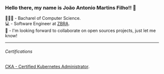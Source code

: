 ### Hello there, my name is João Antonio Martins Filho!! 👋

<!--
**joaoantoniomartinsfilho/joaoantoniomartinsfilho** is a ✨ _special_ ✨ repository because its `README.md` (this file) appears on your GitHub profile.

Here are some ideas to get you started:

- 🔭 I’m currently working on ...
- 🌱 I’m currently learning ...
- 👯 I’m looking to collaborate on ...
- 🤔 I’m looking for help with ...
- 💬 Ask me about ...
- 📫 How to reach me: ...
- 😄 Pronouns: ...
- ⚡ Fun fact: ...
-->


👨🏻‍🎓 - Bacharel of Computer Science. <br>
💻 - Software Engineer at [ZBRA](https://zbra.dev/).<br>
👯 - I'm looking forward to collaborate on open sources projects, just let me know! <br>

---
###### Certifications

[CKA - Certified Kubernetes Administrator](https://www.credly.com/badges/9ba76b2c-8030-4fba-9fd2-3331c4b65e4f). <br>

